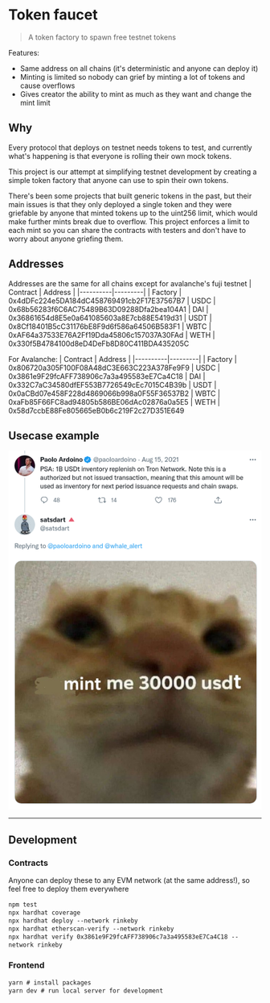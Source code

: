 # Token faucet
> A token factory to spawn free testnet tokens

Features:
- Same address on all chains (it's deterministic and anyone can deploy it)
- Minting is limited so nobody can grief by minting a lot of tokens and cause overflows
- Gives creator the ability to mint as much as they want and change the mint limit

## Why
Every protocol that deploys on testnet needs tokens to test, and currently what's happening is that everyone is rolling their own mock tokens.

This project is our attempt at simplifying testnet development by creating a simple token factory that anyone can use to spin their own tokens.

There's been some projects that built generic tokens in the past, but their main issues is that they only deployed a single token and they were griefable by anyone that minted tokens up to the uint256 limit, which would make further mints break due to overflow. This project enforces a limit to each mint so you can share the contracts with testers and don't have to worry about anyone griefing them.

## Addresses

Addresses are the same for all chains except for avalanche's fuji testnet
| Contract | Address |
|----------|---------|
| Factory  | 0x4dDFc224e5DA184dC458769491cb2F17E37567B7
| USDC | 0x68b56283f6C6AC75489B63D09288Dfa2bea104A1
| DAI | 0x36861654d8E5e0a641085603a8E7cb88E5419d31
| USDT | 0x8Cf18401B5cC31176bE8F9d6f586a64506B583F1
| WBTC | 0xAF64a37533E76A2Ff19Dda45806c157037A30FAd
| WETH | 0x330f5B4784100d8eD4DeFb8D80C411BDA435205C

For Avalanche:
| Contract | Address |
|----------|---------|
| Factory  | 0x806720a305F100F08A48dC3E663C223A378Fe9F9
| USDC | 0x3861e9F29fcAFF738906c7a3a495583eE7Ca4C18
| DAI | 0x332C7aC34580dfEF553B7726549cEc7015C4B39b
| USDT | 0x0aCBd07e458F228d4869066b998a0F55F36537B2
| WBTC | 0xaFb85F66FC8ad94805b586BE06dAc02876a0a5E5
| WETH | 0x58d7ccbE88Fe805665eB0b6c219F2c27D351E649

## Usecase example
![](./example.png)

----

## Development

### Contracts
Anyone can deploy these to any EVM network (at the same address!), so feel free to deploy them everywhere
```shell
npm test
npx hardhat coverage
npx hardhat deploy --network rinkeby
npx hardhat etherscan-verify --network rinkeby
npx hardhat verify 0x3861e9F29fcAFF738906c7a3a495583eE7Ca4C18 --network rinkeby
```

### Frontend
```shell
yarn # install packages
yarn dev # run local server for development
```

